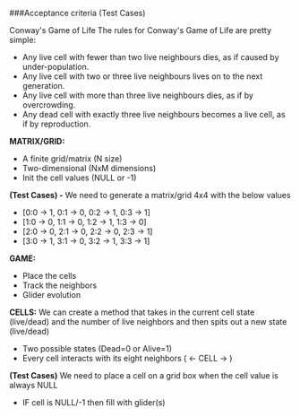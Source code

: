 ###Acceptance criteria (Test Cases)

Conway's Game of Life
The rules for Conway's Game of Life are pretty simple:
- Any live cell with fewer than two live neighbours dies, as if caused by under-population.
- Any live cell with two or three live neighbours lives on to the next generation.
- Any live cell with more than three live neighbours dies, as if by overcrowding.
- Any dead cell with exactly three live neighbours becomes a live cell, as if by reproduction.

**MATRIX/GRID:**
- A finite grid/matrix (N size)
- Two-dimensional (NxM dimensions)
- Init the cell values (NULL or -1)
  
**(Test Cases) -**
  We need to generate a matrix/grid 4x4 with the below values 
  - [0:0 -> 1, 0:1 -> 0, 0:2 -> 1, 0:3 -> 1]
  - [1:0 -> 0, 1:1 -> 0, 1:2 -> 1, 1:3 -> 0]
  - [2:0 -> 0, 2:1 -> 0, 2:2 -> 0, 2:3 -> 1]
  - [3:0 -> 1, 3:1 -> 0, 3:2 -> 1, 3:3 -> 1]
  
**GAME:**
- Place the cells
- Track the neighbors
- Glider evolution

**CELLS:**
We can create a method that takes in the current cell state (live/dead) and the number of live neighbors and then spits out a new state (live/dead)
- Two possible states (Dead=0 or Alive=1)
- Every cell interacts with its eight neighbors ( <- CELL -> )

**(Test Cases)**
 We need to place a cell on a grid box when the cell value is always NULL
 - IF cell is NULL/-1 then fill with glider(s)